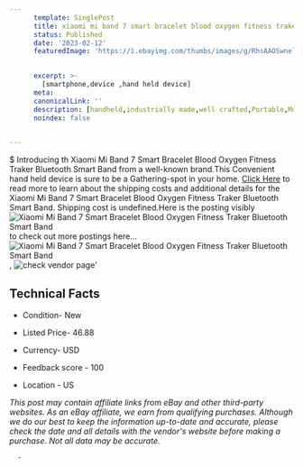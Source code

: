 ```yaml
---
      template: SinglePost
      title: xiaomi mi band 7 smart bracelet blood oxygen fitness traker bluetooth smart band
      status: Published
      date: '2023-02-12'
      featuredImage: 'https://i.ebayimg.com/thumbs/images/g/RhsAAOSwneljkvSZ/s-l225.jpg'
       

      excerpt: >-
        [smartphone,device ,hand held device]
      meta:
      canonicalLink: ''
      description: [handheld,industrially made,well crafted,Portable,Mobile,Compact,Convenient,Lightweight,Maneuverable,Man-portable,Miniature,Carriable,Hand-held,Light,Holdable,Transportable,Mobile device,Pocket-sized,On-the-go,Wireless,Cordless,Compact size,Convenient size, smartphone,device ,hand held device]
      noindex: false
      

---
```

$
      Introducing th Xiaomi Mi Band 7 Smart Bracelet Blood Oxygen Fitness Traker Bluetooth Smart Band from a well-known brand.This Convenient hand held device is sure to be a Gathering-spot in your home. [Click Here](https://www.ebay.com/itm/234813356796?hash=item36abf77afc%3Ag%3ARhsAAOSwneljkvSZ&mkevt=1&mkcid=1&mkrid=711-53200-19255-0&campid=%253CePNCampaignId%253E&customid=%253CreferenceId%253E&toolid=10049) to read more to learn about the shipping costs and additional details for the Xiaomi Mi Band 7 Smart Bracelet Blood Oxygen Fitness Traker Bluetooth Smart Band. Shipping cost is undefined.Here is the posting visibly ![Xiaomi Mi Band 7 Smart Bracelet Blood Oxygen Fitness Traker Bluetooth Smart Band](https://i.ebayimg.com/thumbs/images/g/RhsAAOSwneljkvSZ/s-l225.jpg) to check out more postings here... ![Xiaomi Mi Band 7 Smart Bracelet Blood Oxygen Fitness Traker Bluetooth Smart Band](https://i.ebayimg.com/images/g/RhsAAOSwneljkvSZ/s-l960.jpg), ![check vendor page](https://origin-galleryplus.ebayimg.com/ws/web/234813356796_2_0_1/225x225.jpg,https://origin-galleryplus.ebayimg.com/ws/web/234813356796_3_0_1/225x225.jpg,https://origin-galleryplus.ebayimg.com/ws/web/234813356796_4_0_1/225x225.jpg,https://origin-galleryplus.ebayimg.com/ws/web/234813356796_5_0_1/225x225.jpg,https://origin-galleryplus.ebayimg.com/ws/web/234813356796_6_0_1/225x225.jpg,https://origin-galleryplus.ebayimg.com/ws/web/234813356796_7_0_1/225x225.jpg,https://origin-galleryplus.ebayimg.com/ws/web/234813356796_8_0_1/225x225.jpg,https://origin-galleryplus.ebayimg.com/ws/web/234813356796_9_0_1/225x225.jpg)'

      

 ## Technical Facts 



     
      

 - Condition- New 


      

 - Listed Price- 46.88 


      

 - Currency- USD 


      

 - Feedback score - 100 


      

 - Location - US 


      
      

 *_This post may contain affiliate links from eBay and other third-party websites. As an eBay affiliate, we earn from qualifying purchases. Although we do our best to keep the information up-to-date and accurate, please check the date and all details with the vendor's website before making a purchase. Not all data may be accurate._*




      -
